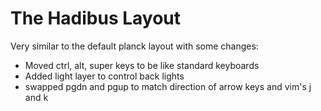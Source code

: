 # The Hadibus Layout

Very similar to the default planck layout with some changes:
* Moved ctrl, alt, super keys to be like standard keyboards
* Added light layer to control back lights
* swapped pgdn and pgup to match direction of arrow keys and vim's j and k